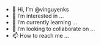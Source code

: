 - 👋 Hi, I’m @vinguyenks
- 👀 I’m interested in ...
- 🌱 I’m currently learning ...
- 💞️ I’m looking to collaborate on ...
- 📫 How to reach me ...

<!---
vinguyenks/vinguyenks is a ✨ special ✨ repository because its `README.md` (this file) appears on your GitHub profile.
You can click the Preview link to take a look at your changes.
--->
